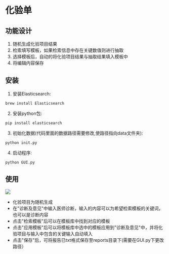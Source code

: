 # 化验单

## 功能设计

1. 随机生成化验项目结果
2. 检索填写模板，如果检索信息中存在关键数值则进行抽取
3. 选择模板后，自动的将化验项目结果与抽取结果填入模板中
4. 将编辑内容保存

## 安装

1. 安装Elasticsearch:
```
brew install Elasticsearch
```
2. 安装python包:
```
pip install elasticsearch
```
3. 初始化数据(代码里面的数据路径需要修改,使路径指向data文件夹): 
```
python init.py
```
4. 启动程序:
```
python GUI.py
```

## 使用

![](https://github.com/zhangjiatao/Hospital-Report-Demo/blob/master/img/1.png)

* 化验项目为随机生成
* 在"诊断及意见"中输入医师诊断，输入的内容可以为希望检索模板的关键词，也可以是诊断内容
* 点击"检索模板"后可以在模板库中找到对应的模板
* 点击"应用模板"后可以将模板库中选中的模板应用到"诊断及意见"中，并将化验项目与输入中包含的关键输入自动填入
* 点击"保存"后，可将报告已txt格式保存至reports目录下(需要在GUI.py下更改路径）